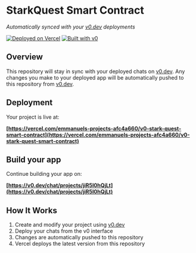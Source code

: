 # StarkQuest Smart Contract

*Automatically synced with your [v0.dev](https://v0.dev) deployments*

[![Deployed on Vercel](https://img.shields.io/badge/Deployed%20on-Vercel-black?style=for-the-badge&logo=vercel)](https://vercel.com/emmanuels-projects-afc4a660/v0-stark-quest-smart-contract)
[![Built with v0](https://img.shields.io/badge/Built%20with-v0.dev-black?style=for-the-badge)](https://v0.dev/chat/projects/jiR5I0hQjLt)

## Overview

This repository will stay in sync with your deployed chats on [v0.dev](https://v0.dev).
Any changes you make to your deployed app will be automatically pushed to this repository from [v0.dev](https://v0.dev).

## Deployment

Your project is live at:

**[https://vercel.com/emmanuels-projects-afc4a660/v0-stark-quest-smart-contract](https://vercel.com/emmanuels-projects-afc4a660/v0-stark-quest-smart-contract)**

## Build your app

Continue building your app on:

**[https://v0.dev/chat/projects/jiR5I0hQjLt](https://v0.dev/chat/projects/jiR5I0hQjLt)**

## How It Works

1. Create and modify your project using [v0.dev](https://v0.dev)
2. Deploy your chats from the v0 interface
3. Changes are automatically pushed to this repository
4. Vercel deploys the latest version from this repository